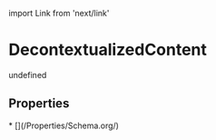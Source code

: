 import Link from 'next/link'
# DecontextualizedContent

undefined

## Properties

<Grid>
* [](/Properties/Schema.org/)

</Grid>

